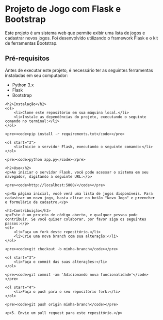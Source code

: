 <!DOCTYPE html>
<html>
<head>
	<title>Projeto de Jogo com Flask e Bootstrap</title>
</head>
<body>
	<h1>Projeto de Jogo com Flask e Bootstrap</h1>
	<p>Este projeto é um sistema web que permite exibir uma lista de jogos e cadastrar novos jogos. Foi desenvolvido utilizando o framework Flask e o kit de ferramentas Bootstrap.</p>
    <h2>Pré-requisitos</h2>
    <p>Antes de executar este projeto, é necessário ter as seguintes ferramentas instaladas em seu computador:</p>
    <ul>
        <li>Python 3.x</li>
        <li>Flask</li>
        <li>Bootstrap</li>
    </ul>

    <h2>Instalação</h2>
    <ol>
        <li>Clone este repositório em sua máquina local.</li>
        <li>Instale as dependências do projeto, executando o seguinte comando no terminal:</li>
    </ol>

    <pre><code>pip install -r requirements.txt</code></pre>

    <ol start="3">
        <li>Inicie o servidor Flask, executando o seguinte comando:</li>
    </ol>

    <pre><code>python app.py</code></pre>

    <h2>Uso</h2>
    <p>Ao iniciar o servidor Flask, você pode acessar o sistema em seu navegador, digitando a seguinte URL:</p>

    <pre><code>http://localhost:5000/</code></pre>

    <p>Na página inicial, você verá uma lista de jogos disponíveis. Para cadastrar um novo jogo, basta clicar no botão "Novo Jogo" e preencher o formulário de cadastro.</p>

    <h2>Contribuição</h2>
    <p>Este é um projeto de código aberto, e qualquer pessoa pode contribuir. Se você quiser colaborar, por favor siga os seguintes passos:</p>
    <ol>
        <li>Faça um fork deste repositório.</li>
        <li>Crie uma nova branch com sua alteração:</li>
    </ol>

    <pre><code>git checkout -b minha-branch</code></pre>

    <ol start="3">
        <li>Faça o commit das suas alterações:</li>
    </ol>

    <pre><code>git commit -am 'Adicionando nova funcionalidade'</code></pre>

    <ol start="4">
        <li>Faça o push para o seu repositório fork:</li>
    </ol>

    <pre><code>git push origin minha-branch</code></pre>

    <p>5. Envie um pull request para este repositório.</p>
</body>
</html>